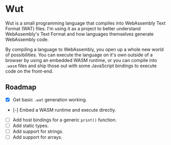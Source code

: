 # Wut

Wut is a small programming language that compiles into WebAssembly Text Format (WAT) files. I'm using it as a project to better understand WebAssembly's Text Format and how languages themselves generate WebAssembly code.

By compiling a language to WebAssembly, you open up a whole new world of possibilities. You can execute the language on it's own outside of a browser by using an embedded WASM runtime, or you can compile into `.wasm` files and ship those out with some JavaScript bindings to execute code on the front-end.

## Roadmap

* [x] Get basic `.wat` generation working.
* [-] Embed a WASM runtime and execute directly.
* [ ] Add host bindings for a generic `print()` function.
* [ ] Add static types.
* [ ] Add support for strings.
* [ ] Add support for arrays.
